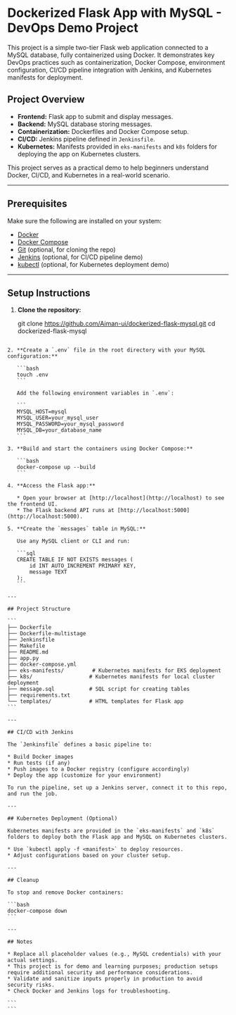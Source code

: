 
# Dockerized Flask App with MySQL - DevOps Demo Project

This project is a simple two-tier Flask web application connected to a MySQL database, fully containerized using Docker. It demonstrates key DevOps practices such as containerization, Docker Compose, environment configuration, CI/CD pipeline integration with Jenkins, and Kubernetes manifests for deployment.


## Project Overview

- **Frontend:** Flask app to submit and display messages.
- **Backend:** MySQL database storing messages.
- **Containerization:** Dockerfiles and Docker Compose setup.
- **CI/CD:** Jenkins pipeline defined in `Jenkinsfile`.
- **Kubernetes:** Manifests provided in `eks-manifests` and `k8s` folders for deploying the app on Kubernetes clusters.

This project serves as a practical demo to help beginners understand Docker, CI/CD, and Kubernetes in a real-world scenario.

---

## Prerequisites

Make sure the following are installed on your system:

- [Docker](https://docs.docker.com/get-docker/)
- [Docker Compose](https://docs.docker.com/compose/install/)
- [Git](https://git-scm.com/) (optional, for cloning the repo)
- [Jenkins](https://www.jenkins.io/) (optional, for CI/CD pipeline demo)
- [kubectl](https://kubernetes.io/docs/tasks/tools/) (optional, for Kubernetes deployment demo)

---

## Setup Instructions

1. **Clone the repository:**

   
   git clone https://github.com/Aiman-ui/dockerized-flask-mysql.git
   cd dockerized-flask-mysql
````

2. **Create a `.env` file in the root directory with your MySQL configuration:**

   ```bash
   touch .env
   ```

   Add the following environment variables in `.env`:

   ```
   MYSQL_HOST=mysql
   MYSQL_USER=your_mysql_user
   MYSQL_PASSWORD=your_mysql_password
   MYSQL_DB=your_database_name
   ```

3. **Build and start the containers using Docker Compose:**

   ```bash
   docker-compose up --build
   ```

4. **Access the Flask app:**

   * Open your browser at [http://localhost](http://localhost) to see the frontend UI.
   * The Flask backend API runs at [http://localhost:5000](http://localhost:5000).

5. **Create the `messages` table in MySQL:**

   Use any MySQL client or CLI and run:

   ```sql
   CREATE TABLE IF NOT EXISTS messages (
       id INT AUTO_INCREMENT PRIMARY KEY,
       message TEXT
   );
   ```

---

## Project Structure

```
├── Dockerfile
├── Dockerfile-multistage
├── Jenkinsfile
├── Makefile
├── README.md
├── app.py
├── docker-compose.yml
├── eks-manifests/         # Kubernetes manifests for EKS deployment
├── k8s/                  # Kubernetes manifests for local cluster deployment
├── message.sql           # SQL script for creating tables
├── requirements.txt
└── templates/            # HTML templates for Flask app
```

---

## CI/CD with Jenkins

The `Jenkinsfile` defines a basic pipeline to:

* Build Docker images
* Run tests (if any)
* Push images to a Docker registry (configure accordingly)
* Deploy the app (customize for your environment)

To run the pipeline, set up a Jenkins server, connect it to this repo, and run the job.

---

## Kubernetes Deployment (Optional)

Kubernetes manifests are provided in the `eks-manifests` and `k8s` folders to deploy both the Flask app and MySQL on Kubernetes clusters.

* Use `kubectl apply -f <manifest>` to deploy resources.
* Adjust configurations based on your cluster setup.

---

## Cleanup

To stop and remove Docker containers:

```bash
docker-compose down
```

---

## Notes

* Replace all placeholder values (e.g., MySQL credentials) with your actual settings.
* This project is for demo and learning purposes; production setups require additional security and performance considerations.
* Validate and sanitize inputs properly in production to avoid security risks.
* Check Docker and Jenkins logs for troubleshooting.

```
```
